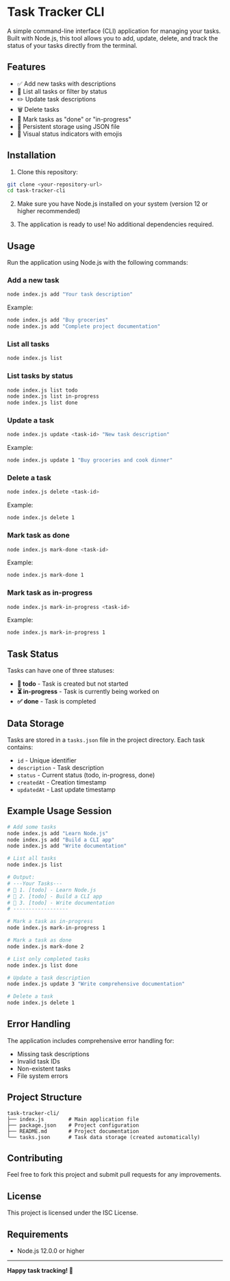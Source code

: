 # Task Tracker CLI

A simple command-line interface (CLI) application for managing your tasks. Built with Node.js, this tool allows you to add, update, delete, and track the status of your tasks directly from the terminal.

## Features

- ✅ Add new tasks with descriptions
- 📝 List all tasks or filter by status
- ✏️ Update task descriptions
- 🗑️ Delete tasks
- 🔄 Mark tasks as "done" or "in-progress"
- 💾 Persistent storage using JSON file
- 🎨 Visual status indicators with emojis

## Installation

1. Clone this repository:
```bash
git clone <your-repository-url>
cd task-tracker-cli
```

2. Make sure you have Node.js installed on your system (version 12 or higher recommended)

3. The application is ready to use! No additional dependencies required.

## Usage

Run the application using Node.js with the following commands:

### Add a new task
```bash
node index.js add "Your task description"
```
Example:
```bash
node index.js add "Buy groceries"
node index.js add "Complete project documentation"
```

### List all tasks
```bash
node index.js list
```

### List tasks by status
```bash
node index.js list todo
node index.js list in-progress
node index.js list done
```

### Update a task
```bash
node index.js update <task-id> "New task description"
```
Example:
```bash
node index.js update 1 "Buy groceries and cook dinner"
```

### Delete a task
```bash
node index.js delete <task-id>
```
Example:
```bash
node index.js delete 1
```

### Mark task as done
```bash
node index.js mark-done <task-id>
```
Example:
```bash
node index.js mark-done 1
```

### Mark task as in-progress
```bash
node index.js mark-in-progress <task-id>
```
Example:
```bash
node index.js mark-in-progress 1
```

## Task Status

Tasks can have one of three statuses:
- **📝 todo** - Task is created but not started
- **⏳ in-progress** - Task is currently being worked on
- **✅ done** - Task is completed

## Data Storage

Tasks are stored in a `tasks.json` file in the project directory. Each task contains:
- `id` - Unique identifier
- `description` - Task description
- `status` - Current status (todo, in-progress, done)
- `createdAt` - Creation timestamp
- `updatedAt` - Last update timestamp

## Example Usage Session

```bash
# Add some tasks
node index.js add "Learn Node.js"
node index.js add "Build a CLI app"
node index.js add "Write documentation"

# List all tasks
node index.js list

# Output:
# ---Your Tasks---
# 📝 1. [todo] - Learn Node.js
# 📝 2. [todo] - Build a CLI app
# 📝 3. [todo] - Write documentation
# ------------------

# Mark a task as in-progress
node index.js mark-in-progress 1

# Mark a task as done
node index.js mark-done 2

# List only completed tasks
node index.js list done

# Update a task description
node index.js update 3 "Write comprehensive documentation"

# Delete a task
node index.js delete 1
```

## Error Handling

The application includes comprehensive error handling for:
- Missing task descriptions
- Invalid task IDs
- Non-existent tasks
- File system errors

## Project Structure

```
task-tracker-cli/
├── index.js        # Main application file
├── package.json    # Project configuration
├── README.md       # Project documentation
└── tasks.json      # Task data storage (created automatically)
```

## Contributing

Feel free to fork this project and submit pull requests for any improvements.

## License

This project is licensed under the ISC License.

## Requirements

- Node.js 12.0.0 or higher

---

**Happy task tracking! 🚀**
